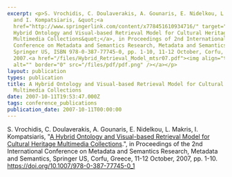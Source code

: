 ```yaml
---
excerpt: <p>S. Vrochidis, C. Doulaverakis, A. Gounaris, E. Nidelkou, L. Makris
  and I. Kompatsiaris, &quot;<a
  href="http://www.springerlink.com/content/x778451610934716/" target="_blank">A
  Hybrid Ontology and Visual-based Retrieval Model for Cultural Heritage
  Multimedia Collections&quot;</a>, in Proceedings of 2nd International
  Conference on Metadata and Semantics Research, Metadata and Semantics,
  Springer US, ISBN 978-0-387-77745-0, pp. 1-10, 11-12 October, Corfu, Greece,
  2007.<a href="/files/Hybrid_Retrieval_Model_mtsr07.pdf"><img align="top"
  alt="" border="0" src="/files/pdf/pdf.png" /></a></p>
layout: publication
types: publication
title: A Hybrid Ontology and Visual-based Retrieval Model for Cultural Heritage
  Multimedia Collections
date: 2007-10-11T19:53:47.000Z
tags: conference_publications
publication_date: 2007-10-11T00:00:00
---
```

S. Vrochidis, C. Doulaverakis, A. Gounaris, E. Nidelkou, L. Makris, I. Kompatsiaris, "[A Hybrid Ontology and Visual-based Retrieval Model for Cultural Heritage Multimedia Collections](https://mklab.iti.gr/files/Hybrid_Retrieval_Model_mtsr07.pdf).", in Proceedings of the 2nd International Conference on Metadata and Semantics Research, Metadata and Semantics, Springer US, Corfu, Greece, 11-12 October, 2007, pp. 1-10. <https://doi.org/10.1007/978-0-387-77745-0_1>